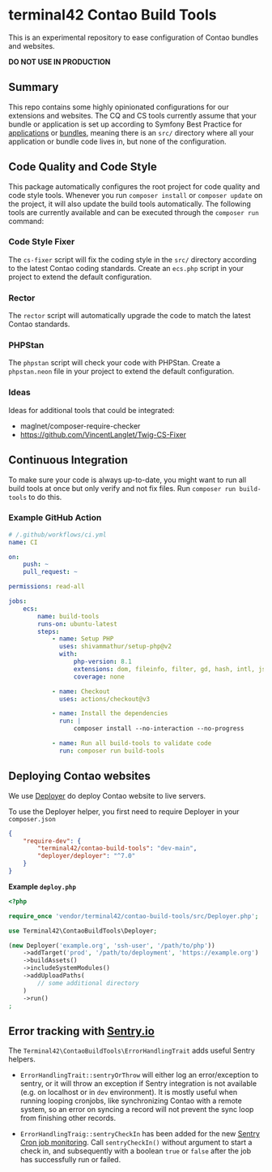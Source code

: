 # terminal42 Contao Build Tools

This is an experimental repository to ease configuration of Contao bundles and websites.

**DO NOT USE IN PRODUCTION**

## Summary

This repo contains some highly opinionated configurations for our extensions and websites.
The CQ and CS tools currently assume that your bundle or application is set up according to
Symfony Best Practice for [applications][SFBP] or [bundles][SBPB], meaning there is an `src/`
directory where all your application or bundle code lives in, but none of the configuration.


## Code Quality and Code Style

This package automatically configures the root project for code quality and code style tools.
Whenever you run `composer install` or `composer update` on the project, it will also update
the build tools automatically. The following tools are currently available and can be executed
through the `composer run` command:

### Code Style Fixer

The `cs-fixer` script will fix the coding style in the `src/` directory according to the 
latest Contao coding standards. Create an `ecs.php` script in your project
to extend the default configuration.

### Rector

The `rector` script will automatically upgrade the code to match the latest Contao standards.

### PHPStan

The `phpstan` script will check your code with PHPStan.
Create a `phpstan.neon` file in your project to extend the default configuration. 


### Ideas

Ideas for additional tools that could be integrated:
 - maglnet/composer-require-checker
 - https://github.com/VincentLanglet/Twig-CS-Fixer


## Continuous Integration

To make sure your code is always up-to-date, you might want
to run all build tools at once but only verify and not fix files.
Run `composer run build-tools` to do this.

### Example GitHub Action

```yaml
# /.github/workflows/ci.yml
name: CI

on:
    push: ~
    pull_request: ~

permissions: read-all

jobs:
    ecs:
        name: build-tools
        runs-on: ubuntu-latest
        steps:
            - name: Setup PHP
              uses: shivammathur/setup-php@v2
              with:
                  php-version: 8.1
                  extensions: dom, fileinfo, filter, gd, hash, intl, json, mbstring, mysqli, pcre, pdo_mysql, zlib
                  coverage: none

            - name: Checkout
              uses: actions/checkout@v3

            - name: Install the dependencies
              run: |
                  composer install --no-interaction --no-progress

            - name: Run all build-tools to validate code
              run: composer run build-tools

```



## Deploying Contao websites

We use [Deployer](Deployer) do deploy Contao website to live servers.

To use the Deployer helper, you first need to require Deployer in your `composer.json`

```json
{
    "require-dev": {
        "terminal42/contao-build-tools": "dev-main",
        "deployer/deployer": "^7.0"
    }
}
```

**Example `deploy.php`**

```php
<?php

require_once 'vendor/terminal42/contao-build-tools/src/Deployer.php';

use Terminal42\ContaoBuildTools\Deployer;

(new Deployer('example.org', 'ssh-user', '/path/to/php'))
    ->addTarget('prod', '/path/to/deployment', 'https://example.org')
    ->buildAssets()
    ->includeSystemModules()
    ->addUploadPaths(
        // some additional directory
    )
    ->run()
;
```


## Error tracking with [Sentry.io][Sentry]

The `Terminal42\ContaoBuildTools\ErrorHandlingTrait` adds useful Sentry helpers.

 - `ErrorHandlingTrait::sentryOrThrow` will either log an error/exception to sentry,
    or it will throw an exception if Sentry integration is not available (e.g. on localhost
    or in `dev` environment). It is mostly useful when running looping cronjobs, like 
    synchronizing Contao with a remote system, so an error on syncing a record will not prevent
    the sync loop from finishing other records.

 - `ErrorHandlingTraig::sentryCheckIn` has been added for the new [Sentry Cron job monitoring][SentryCron].
    Call `sentryCheckIn()` without argument to start a check in, and subsequently with a boolean
    `true` or `false` after the job has successfully run or failed.


[Deployer]: https://deployer.org
[Sentry]: https://sentry.io
[SentryCron]: https://docs.sentry.io/product/crons/
[SFBP]: https://symfony.com/doc/current/best_practices.html
[SBPB]: https://symfony.com/doc/current/bundles/best_practices.html
